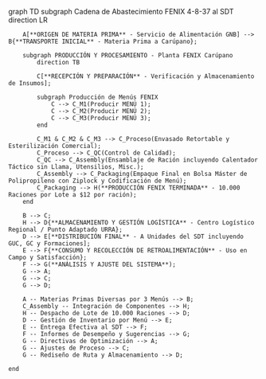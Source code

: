 graph TD
    subgraph Cadena de Abastecimiento FENIX 4-8-37 al SDT
        direction LR

        A[**ORIGEN DE MATERIA PRIMA** - Servicio de Alimentación GNB] --> B{**TRANSPORTE INICIAL** - Materia Prima a Carúpano};

        subgraph PRODUCCIÓN Y PROCESAMIENTO - Planta FENIX Carúpano
            direction TB

            C[**RECEPCIÓN Y PREPARACIÓN** - Verificación y Almacenamiento de Insumos];

            subgraph Producción de Menús FENIX
                C --> C_M1(Producir MENÚ 1);
                C --> C_M2(Producir MENÚ 2);
                C --> C_M3(Producir MENÚ 3);
            end

            C_M1 & C_M2 & C_M3 --> C_Proceso(Envasado Retortable y Esterilización Comercial);
            C_Proceso --> C_QC(Control de Calidad);
            C_QC --> C_Assembly(Ensamblaje de Ración incluyendo Calentador Táctico sin Llama, Utensilios, Misc.);
            C_Assembly --> C_Packaging(Empaque Final en Bolsa Máster de Polipropileno con Ziplock y Codificación de Menú);
            C_Packaging --> H(**PRODUCCIÓN FENIX TERMINADA** - 10.000 Raciones por Lote a $12 por ración);
        end

        B --> C;
        H --> D{**ALMACENAMIENTO Y GESTIÓN LOGÍSTICA** - Centro Logístico Regional / Punto Adaptado URRA};
        D --> E[**DISTRIBUCIÓN FINAL** - A Unidades del SDT incluyendo GUC, GC y Formaciones];
        E --> F{**CONSUMO Y RECOLECCIÓN DE RETROALIMENTACIÓN** - Uso en Campo y Satisfacción};
        F --> G(**ANÁLISIS Y AJUSTE DEL SISTEMA**);
        G --> A;
        G --> C;
        G --> D;

        A -- Materias Primas Diversas por 3 Menús --> B;
        C_Assembly -- Integración de Componentes --> H;
        H -- Despacho de Lote de 10.000 Raciones --> D;
        D -- Gestión de Inventario por Menú --> E;
        E -- Entrega Efectiva al SDT --> F;
        F -- Informes de Desempeño y Sugerencias --> G;
        G -- Directivas de Optimización --> A;
        G -- Ajustes de Proceso --> C;
        G -- Rediseño de Ruta y Almacenamiento --> D;

    end

